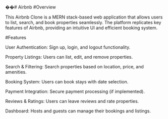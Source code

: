 ��#   A i r b n b 
# Overview

This Airbnb Clone is a MERN stack-based web application that allows users to list, search, and book properties seamlessly. The platform replicates key features of Airbnb, providing an intuitive UI and efficient booking system.

#Features

User Authentication: Sign up, login, and logout functionality.

Property Listings: Users can list, edit, and remove properties.

Search & Filtering: Search properties based on location, price, and amenities.

Booking System: Users can book stays with date selection.

Payment Integration: Secure payment processing (if implemented).

Reviews & Ratings: Users can leave reviews and rate properties.

Dashboard: Hosts and guests can manage their bookings and listings.
 
